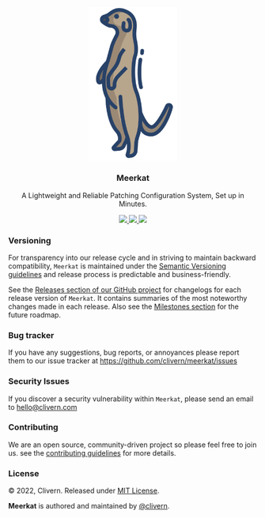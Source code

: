 <p align="center">
    <img alt="Meerkat Logo" src="/assets/img/logo.png?v=0.4.0" width="180" />
    <h3 align="center">Meerkat</h3>
    <p align="center">A Lightweight and Reliable Patching Configuration System, Set up in Minutes.</p>
    <p align="center">
        <a href="https://github.com/Clivern/Meerkat/actions/workflows/ci.yml">
            <img src="https://github.com/Clivern/Meerkat/actions/workflows/ci.yml/badge.svg"/>
        </a>
        <a href="https://github.com/Clivern/Meerkat/releases">
            <img src="https://img.shields.io/badge/Version-0.4.0-1abc9c.svg">
        </a>
        <a href="https://github.com/Clivern/Meerkat/blob/master/LICENSE">
            <img src="https://img.shields.io/badge/LICENSE-MIT-orange.svg">
        </a>
    </p>
</p>


### Versioning

For transparency into our release cycle and in striving to maintain backward compatibility, `Meerkat` is maintained under the [Semantic Versioning guidelines](https://semver.org/) and release process is predictable and business-friendly.

See the [Releases section of our GitHub project](https://github.com/clivern/meerkat/releases) for changelogs for each release version of `Meerkat`. It contains summaries of the most noteworthy changes made in each release. Also see the [Milestones section](https://github.com/clivern/meerkat/milestones) for the future roadmap.


### Bug tracker

If you have any suggestions, bug reports, or annoyances please report them to our issue tracker at https://github.com/clivern/meerkat/issues


### Security Issues

If you discover a security vulnerability within `Meerkat`, please send an email to [hello@clivern.com](mailto:hello@clivern.com)


### Contributing

We are an open source, community-driven project so please feel free to join us. see the [contributing guidelines](CONTRIBUTING.md) for more details.


### License

© 2022, Clivern. Released under [MIT License](https://opensource.org/licenses/mit-license.php).

**Meerkat** is authored and maintained by [@clivern](http://github.com/clivern).
